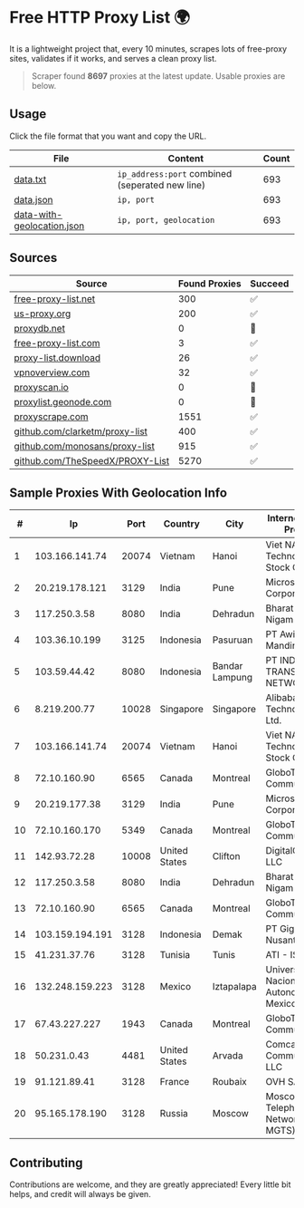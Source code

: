 
# Free HTTP Proxy List 🌍

It is a lightweight project that, every 10 minutes, scrapes lots of free-proxy sites, validates if it works, and serves a clean proxy list.


> Scraper found **8697** proxies at the latest update. Usable proxies are below.

## Usage

Click the file format that you want and copy the URL.


|File|Content|Count|
|----|-------|-----|
|[data.txt](https://raw.githubusercontent.com/themiralay/Proxy-List-World/master/data.txt)|`ip_address:port` combined (seperated new line)|693|
|[data.json](https://raw.githubusercontent.com/themiralay/Proxy-List-World/master/data.json)|`ip, port`|693|
|[data-with-geolocation.json](https://raw.githubusercontent.com/themiralay/Proxy-List-World/master/data-with-geolocation.json)|`ip, port, geolocation`|693|

## Sources

|Source|Found Proxies|Succeed|
|------|-------------|-------|
|[free-proxy-list.net](https://free-proxy-list.net)|300|✅|
|[us-proxy.org](https://www.us-proxy.org)|200|✅|
|[proxydb.net](http://proxydb.net)|0|🚫|
|[free-proxy-list.com](https://free-proxy-list.com/?page=&port=&type%5B%5D=http&type%5B%5D=https&up_time=0&search=Search)|3|✅|
|[proxy-list.download](https://www.proxy-list.download/HTTP)|26|✅|
|[vpnoverview.com](https://vpnoverview.com/privacy/anonymous-browsing/free-proxy-servers)|32|✅|
|[proxyscan.io](https://www.proxyscan.io)|0|🚫|
|[proxylist.geonode.com](https://proxylist.geonode.com/api/proxy-list?limit=300&page=1&sort_by=lastChecked&sort_type=desc&protocols=http,https)|0|🚫|
|[proxyscrape.com](https://api.proxyscrape.com/v2/?request=displayproxies&protocol=http&timeout=10000&country=all&ssl=all&anonymity=all)|1551|✅|
|[github.com/clarketm/proxy-list](https://raw.githubusercontent.com/clarketm/proxy-list/master/proxy-list-raw.txt)|400|✅|
|[github.com/monosans/proxy-list](https://raw.githubusercontent.com/monosans/proxy-list/main/proxies/http.txt)|915|✅|
|[github.com/TheSpeedX/PROXY-List](https://raw.githubusercontent.com/TheSpeedX/PROXY-List/master/http.txt)|5270|✅|


## Sample Proxies With Geolocation Info

|#|Ip|Port|Country|City|Internet Service Provider|
|-|--|----|-------|----|-------------------------|
|1|103.166.141.74|20074|Vietnam|Hanoi|Viet NAM Cloud Technology Joint Stock Company|
|2|20.219.178.121|3129|India|Pune|Microsoft Corporation|
|3|117.250.3.58|8080|India|Dehradun|Bharat Sanchar Nigam Ltd|
|4|103.36.10.199|3125|Indonesia|Pasuruan|PT Awinet Global Mandiri|
|5|103.59.44.42|8080|Indonesia|Bandar Lampung|PT INDONESIA TRANS NETWORK|
|6|8.219.200.77|10028|Singapore|Singapore|Alibaba (US) Technology Co., Ltd.|
|7|103.166.141.74|20074|Vietnam|Hanoi|Viet NAM Cloud Technology Joint Stock Company|
|8|72.10.160.90|6565|Canada|Montreal|GloboTech Communications|
|9|20.219.177.38|3129|India|Pune|Microsoft Corporation|
|10|72.10.160.170|5349|Canada|Montreal|GloboTech Communications|
|11|142.93.72.28|10008|United States|Clifton|DigitalOcean, LLC|
|12|117.250.3.58|8080|India|Dehradun|Bharat Sanchar Nigam Ltd|
|13|72.10.160.90|6565|Canada|Montreal|GloboTech Communications|
|14|103.159.194.191|3128|Indonesia|Demak|PT Giga Digital Nusantara|
|15|41.231.37.76|3128|Tunisia|Tunis|ATI - ISP|
|16|132.248.159.223|3128|Mexico|Iztapalapa|Universidad Nacional Autonoma de Mexico|
|17|67.43.227.227|1943|Canada|Montreal|GloboTech Communications|
|18|50.231.0.43|4481|United States|Arvada|Comcast Cable Communications, LLC|
|19|91.121.89.41|3128|France|Roubaix|OVH SAS|
|20|95.165.178.190|3128|Russia|Moscow|Moscow Local Telephone Network (OAO MGTS)|



## Contributing

Contributions are welcome, and they are greatly appreciated! Every
little bit helps, and credit will always be given.

